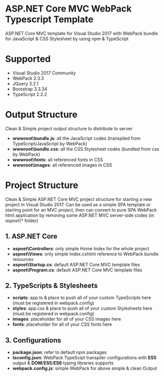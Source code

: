 # ASP.NET Core MVC WebPack Typescript Template
ASP.NET Core MVC template for Visual Studio 2017 with WebPack bundle for JavaScript & CSS Stylesheet by using npm & TypeScript

# Supported
- Visual Studio 2017 Community
- WebPack 2.3.3
- JQuery 3.2.1
- Bootstrap 3.3.34
- TypeScript 2.2.2

# Output Structure
Clean & Simple project output structure to distribute to server
- **wwwroot\bundle.js**: all the JavaScript codes (transpiled from TypeScript/JavaScript by WebPack)
- **wwwroot\bundle.css**: all the CSS Stylesheet codes (bundled from css by WebPack)
- **wwwroot\fonts**: all referenced fonts in CSS
- **wwwroot\images**: all referenced images in CSS

# Project Structure
Clean & Simple ASP.NET Core MVC project structure for starting a new project in Visual Studio 2017. Can be used as a simple SPA template or starting point for an MVC project, then can convert to pure SPA WebPack html application by removing some ASP.NET MVC server-side codes (in *aspnet\\** folder)
## 1. ASP.NET Core
- **aspnet\Controllers**: only simple Home Index for the whole project
- **aspnet\Views**: only simple Index.cshtml reference to WebPack bundle resources
- **aspnet\Startup.cs**: default ASP.NET Core MVC template files
- **aspnet\Program.cs**: default ASP.NET Core MVC template files
## 2. TypeScripts & Stylesheets
- **scripts**: app.ts & place to push all of your custom TypeScripts here (must be registered in webpack.config)
- **styles**: app.css & place to push all of your custom Stylesheets here (must be registered in webpack.config)
- **images**: placeholder for all of your CSS images here
- **fonts**: placeholder for all of your CSS fonts here
## 3. Configurations
- **package.json**: refer to default npm packages
- **tsconfig.json**: WebPack TypeScipt transpiler configurations with **ES5** output & **DOM**/**ES5**/**ES6** typing libraries supports
- **webpack.config.js**: simple WebPack for above simple & clean Output